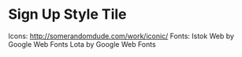 Sign Up Style Tile
==================

Icons: http://somerandomdude.com/work/iconic/
Fonts: Istok Web by Google Web Fonts
			 Lota by Google Web Fonts